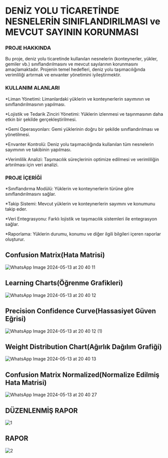 #                                                             DENİZ YOLU TİCARETİNDE NESNELERİN SINIFLANDIRILMASI ve MEVCUT SAYININ KORUNMASI                                                               
 
                                                                                 

### PROJE HAKKINDA
Bu proje, deniz yolu ticaretinde kullanılan nesnelerin (konteynerler, yükler, gemiler vb.) sınıflandırılmasını ve mevcut sayılarının korunmasını amaçlamaktadır. Projenin temel hedefleri, 
deniz yolu taşımacılığında verimliliği artırmak ve envanter yönetimini iyileştirmektir.
### KULLANIM ALANLARI
  *Liman Yönetimi: Limanlardaki yüklerin ve konteynerlerin sayımının ve sınıflandırılmasının yapılması.
  
  *Lojistik ve Tedarik Zinciri Yönetimi: Yüklerin izlenmesi ve taşınmasının daha etkin bir şekilde gerçekleştirilmesi.
  
  *Gemi Operasyonları: Gemi yüklerinin doğru bir şekilde sınıflandırılması ve yönetilmesi.
  
  *Envanter Kontrolü: Deniz yolu taşımacılığında kullanılan tüm nesnelerin sayımının ve takibinin yapılması.
  
  *Verimlilik Analizi: Taşımacılık süreçlerinin optimize edilmesi ve verimliliğin artırılması için veri analizi.
  
### PROJE İÇERİĞİ
  *Sınıflandırma Modülü: Yüklerin ve konteynerlerin türüne göre sınıflandırılmasını sağlar.
  
  *Takip Sistemi: Mevcut yüklerin ve konteynerlerin sayımını ve konumunu takip eder.
  
  *Veri Entegrasyonu: Farklı lojistik ve taşımacılık sistemleri ile entegrasyon sağlar.
  
  *Raporlama: Yüklerin durumu, konumu ve diğer ilgili bilgileri içeren raporlar oluşturur.


## Confusion Matrix(Hata Matrisi)
![WhatsApp Image 2024-05-13 at 20 40 11](https://github.com/haticekaraoglu/Proje_1/assets/144357081/bfcc1370-f60a-4ea8-8f11-6a08c26d8664)


## Learning Charts(Öğrenme Grafikleri)
![WhatsApp Image 2024-05-13 at 20 40 12](https://github.com/haticekaraoglu/Proje_1/assets/144357081/2b234665-d13c-483d-9503-5535e6bd252c)

## Precision Confidence Curve(Hassasiyet Güven Eğrisi)
![WhatsApp Image 2024-05-13 at 20 40 12 (1)](https://github.com/haticekaraoglu/Proje_1/assets/144357081/7b5caeab-864b-438a-ba6e-2a4092d99f49)


## Weight Distribution Chart(Ağırlık Dağılım Grafiği)
![WhatsApp Image 2024-05-13 at 20 40 13](https://github.com/haticekaraoglu/Proje_1/assets/144357081/fef3a920-fd13-4916-a44a-6f81a47d5193)


## Confusion Matrix Normalized(Normalize Edilmiş Hata Matrisi)
![WhatsApp Image 2024-05-13 at 20 40 27](https://github.com/haticekaraoglu/Proje_1/assets/144357081/12a17986-d3ed-4532-be86-dc0f9e6a25fc)


## DÜZENLENMİŞ RAPOR
![1](https://github.com/haticekaraoglu/Proje_1/assets/144357081/d2f2bf26-38c1-4bd0-b727-fd37e0ca73ba)


## RAPOR
![2](https://github.com/haticekaraoglu/Proje_1/assets/144357081/414025c1-b4fd-4d3c-8a7c-78bd1612f4b6)


